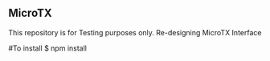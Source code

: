 ## MicroTX
This repository is for Testing purposes only.
Re-designing MicroTX Interface

#To install
$ npm install